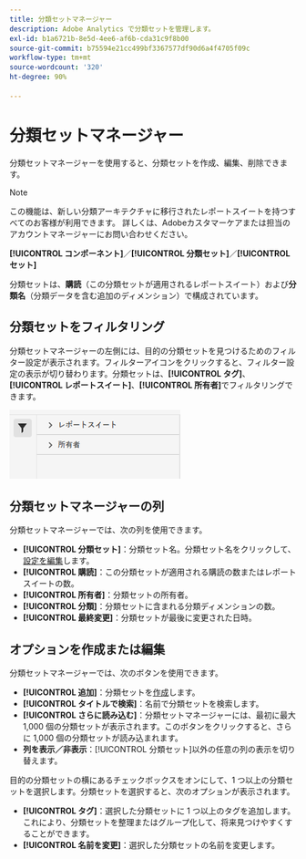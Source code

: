 ```yaml
---
title: 分類セットマネージャー
description: Adobe Analytics で分類セットを管理します。
exl-id: b1a6721b-8e5d-4ee6-af6b-cda31c9f8b00
source-git-commit: b75594e21cc499bf3367577df90d6a4f4705f09c
workflow-type: tm+mt
source-wordcount: '320'
ht-degree: 90%

---
```


# 分類セットマネージャー

分類セットマネージャーを使用すると、分類セットを作成、編集、削除できます。

>[!NOTE]
>
>この機能は、新しい分類アーキテクチャに移行されたレポートスイートを持つすべてのお客様が利用できます。 詳しくは、Adobeカスタマーケアまたは担当のアカウントマネージャーにお問い合わせください。

**[!UICONTROL コンポーネント]**／**[!UICONTROL 分類セット]**／**[!UICONTROL セット]**

分類セットは、**購読**（この分類セットが適用されるレポートスイート）および&#x200B;**分類名**（分類データを含む追加のディメンション）で構成されています。

## 分類セットをフィルタリング

分類セットマネージャーの左側には、目的の分類セットを見つけるためのフィルター設定が表示されます。フィルターアイコンをクリックすると、フィルター設定の表示が切り替わります。分類セットは、**[!UICONTROL タグ]**、**[!UICONTROL レポートスイート]**、**[!UICONTROL 所有者]**&#x200B;でフィルタリングできます。

![分類セットフィルター](../assets/classification-set-filters.png)

## 分類セットマネージャーの列

分類セットマネージャーでは、次の列を使用できます。

* **[!UICONTROL 分類セット]**：分類セット名。分類セット名をクリックして、[設定を編集](settings.md)します。
* **[!UICONTROL 購読]**：この分類セットが適用される購読の数またはレポートスイートの数。
* **[!UICONTROL 所有者]**：分類セットの所有者。
* **[!UICONTROL 分類]**：分類セットに含まれる分類ディメンションの数。
* **[!UICONTROL 最終変更]**：分類セットが最後に変更された日時。

## オプションを作成または編集

分類セットマネージャーでは、次のボタンを使用できます。

* **[!UICONTROL 追加]**：分類セットを[作成](create.md)します。
* **[!UICONTROL タイトルで検索]**：名前で分類セットを検索します。
* **[!UICONTROL さらに読み込む]**：分類セットマネージャーには、最初に最大 1,000 個の分類セットが表示されます。このボタンをクリックすると、さらに 1,000 個の分類セットが読み込まれます。
* **列を表示／非表示**：[!UICONTROL 分類セット]以外の任意の列の表示を切り替えます。

目的の分類セットの横にあるチェックボックスをオンにして、1 つ以上の分類セットを選択します。分類セットを選択すると、次のオプションが表示されます。

* **[!UICONTROL タグ]**：選択した分類セットに 1 つ以上のタグを追加します。これにより、分類セットを整理またはグループ化して、将来見つけやすくすることができます。
* **[!UICONTROL 名前を変更]**：選択した分類セットの名前を変更します。
